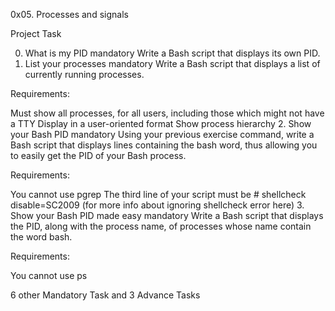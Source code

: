 0x05. Processes and signals

Project Task

0. What is my PID
mandatory
Write a Bash script that displays its own PID.
1. List your processes
mandatory
Write a Bash script that displays a list of currently running processes.

Requirements:

Must show all processes, for all users, including those which might not have a TTY
Display in a user-oriented format
Show process hierarchy
2. Show your Bash PID
mandatory
Using your previous exercise command, write a Bash script that displays lines containing the bash word, thus allowing you to easily get the PID of your Bash process.

Requirements:

You cannot use pgrep
The third line of your script must be # shellcheck disable=SC2009 (for more info about ignoring shellcheck error here)
3. Show your Bash PID made easy
mandatory
Write a Bash script that displays the PID, along with the process name, of processes whose name contain the word bash.

Requirements:

You cannot use ps

6 other Mandatory Task and 3 Advance Tasks
